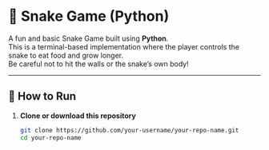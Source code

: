 # 🐍 Snake Game (Python)

A fun and basic Snake Game built using **Python**.  
This is a terminal-based implementation where the player controls the snake to eat food and grow longer.  
Be careful not to hit the walls or the snake’s own body!

---

## 🚀 How to Run

1. **Clone or download this repository**  
   ```bash
   git clone https://github.com/your-username/your-repo-name.git
   cd your-repo-name
